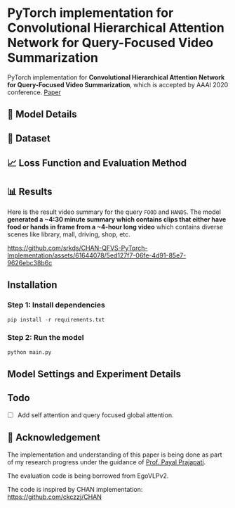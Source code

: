 # PyTorch implementation for Convolutional Hierarchical Attention Network for Query-Focused Video Summarization

PyTorch implementation for **Convolutional Hierarchical Attention Network for Query-Focused Video Summarization**, which is accepted by AAAI 2020 conference. [Paper](https://arxiv.org/abs/2002.03740)

## 🎥 Model Details

## 📑 Dataset

## 📈 Loss Function and Evaluation Method

## 📊 Results

Here is the result video summary for the query `FOOD` and `HANDS`. The model **generated a ~4:30 minute summary which contains clips that either have food or hands in frame from a ~4-hour long video** which contains diverse scenes like library, mall, driving, shop, etc.

https://github.com/srkds/CHAN-QFVS-PyTorch-Implementation/assets/61644078/5ed127f7-06fe-4d91-85e7-9626ebc38b6c

## Installation

### Step 1: Install dependencies

```py
pip install -r requirements.txt
```

### Step 2: Run the model

```py
python main.py
```

## Model Settings and Experiment Details

## Todo

- [ ] Add self attention and query focused global attention.

## 🙏 Acknowledgement

The implementation and understanding of this paper is being done as part of my research progress under the guidance of [Prof. Payal Prajapati](https://ldce.ac.in/faculty/payal.prajapati.129).

The evaluation code is being borrowed from EgoVLPv2.

The code is inspired by CHAN implementation:
https://github.com/ckczzj/CHAN
